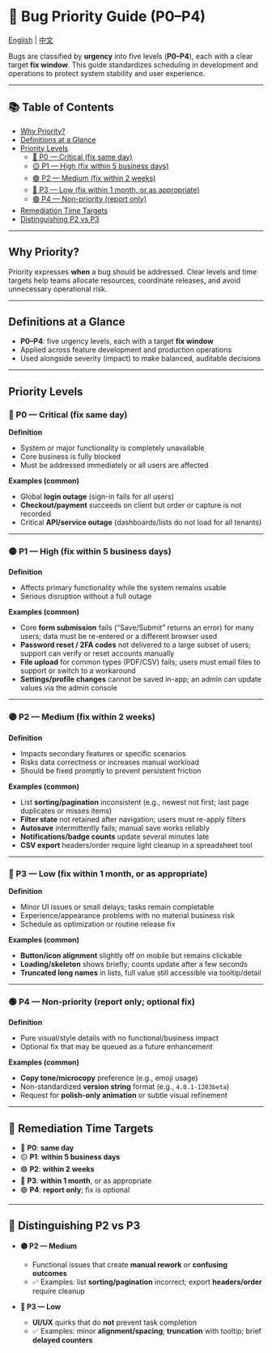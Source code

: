 <!-- README.md -->
# 🚦 Bug Priority Guide (P0–P4)

[English](README.md) | [中文](README_zh.md)

Bugs are classified by **urgency** into five levels (**P0–P4**), each with a clear target **fix window**. This guide standardizes scheduling in development and operations to protect system stability and user experience.

---

## 📚 Table of Contents <a id="toc"></a>
- [Why Priority?](#why-priority)
- [Definitions at a Glance](#definitions-at-a-glance)
- [Priority Levels](#priority-levels)
  - [🔴 P0 — Critical (fix same day)](#p0)
  - [🟡 P1 — High (fix within 5 business days)](#p1)
  - [🟣 P2 — Medium (fix within 2 weeks)](#p2)
  - [🔵 P3 — Low (fix within 1 month, or as appropriate)](#p3)
  - [🟢 P4 — Non-priority (report only)](#p4)
- [Remediation Time Targets](#remediation-time-targets)
- [Distinguishing P2 vs P3](#p2-vs-p3)

---

## Why Priority? <a id="why-priority"></a>

Priority expresses **when** a bug should be addressed. Clear levels and time targets help teams allocate resources, coordinate releases, and avoid unnecessary operational risk.

---

## Definitions at a Glance <a id="definitions-at-a-glance"></a>

- **P0–P4**: five urgency levels, each with a target **fix window**  
- Applied across feature development and production operations  
- Used alongside severity (impact) to make balanced, auditable decisions

---

## Priority Levels <a id="priority-levels"></a>

### 🔴 P0 — Critical (fix same day) <a id="p0"></a>
**Definition**
- System or major functionality is completely unavailable  
- Core business is fully blocked  
- Must be addressed immediately or all users are affected

**Examples (common)**
- Global **login outage** (sign-in fails for all users)  
- **Checkout/payment** succeeds on client but order or capture is not recorded  
- Critical **API/service outage** (dashboards/lists do not load for all tenants)

---

### 🟡 P1 — High (fix within 5 business days) <a id="p1"></a>
**Definition**
- Affects primary functionality while the system remains usable  
- Serious disruption without a full outage

**Examples (common)**
- Core **form submission** fails (“Save/Submit” returns an error) for many users; data must be re-entered or a different browser used  
- **Password reset / 2FA codes** not delivered to a large subset of users; support can verify or reset accounts manually  
- **File upload** for common types (PDF/CSV) fails; users must email files to support or switch to a workaround  
- **Settings/profile changes** cannot be saved in-app; an admin can update values via the admin console

---

### 🟣 P2 — Medium (fix within 2 weeks) <a id="p2"></a>
**Definition**
- Impacts secondary features or specific scenarios  
- Risks data correctness or increases manual workload  
- Should be fixed promptly to prevent persistent friction

**Examples (common)**
- List **sorting/pagination** inconsistent (e.g., newest not first; last page duplicates or misses items)  
- **Filter state** not retained after navigation; users must re-apply filters  
- **Autosave** intermittently fails; manual save works reliably  
- **Notifications/badge counts** update several minutes late  
- **CSV export** headers/order require light cleanup in a spreadsheet tool

---

### 🔵 P3 — Low (fix within 1 month, or as appropriate) <a id="p3"></a>
**Definition**
- Minor UI issues or small delays; tasks remain completable  
- Experience/appearance problems with no material business risk  
- Schedule as optimization or routine release fix

**Examples (common)**
- **Button/icon alignment** slightly off on mobile but remains clickable  
- **Loading/skeleton** shows briefly; counts update after a few seconds  
- **Truncated long names** in lists, full value still accessible via tooltip/detail

---

### 🟢 P4 — Non-priority (report only; optional fix) <a id="p4"></a>
**Definition**
- Pure visual/style details with no functional/business impact  
- Optional fix that may be queued as a future enhancement

**Examples (common)**
- **Copy tone/microcopy** preference (e.g., emoji usage)  
- Non-standardized **version string** format (e.g., `4.0.1-1203beta`)  
- Request for **polish-only animation** or subtle visual refinement

---

## 📌 Remediation Time Targets <a id="remediation-time-targets"></a>

- 🔴 **P0**: **same day**  
- 🟡 **P1**: **within 5 business days**  
- 🟣 **P2**: **within 2 weeks**  
- 🔵 **P3**: **within 1 month**, or as appropriate  
- 🟢 **P4**: **report only**; fix is optional

---

## 📌 Distinguishing P2 vs P3 <a id="p2-vs-p3"></a>

- **🟣 P2 — Medium**
  - Functional issues that create **manual rework** or **confusing outcomes**  
  - ✅ Examples: list **sorting/pagination** incorrect; export **headers/order** require cleanup

- **🔵 P3 — Low**
  - **UI/UX** quirks that do **not** prevent task completion  
  - ✅ Examples: minor **alignment/spacing**; **truncation** with tooltip; brief **delayed counters**
